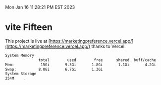 Mon Jan 16 11:28:21 PM EST 2023

# vite Fifteen


This project is live at [https://marketingpreference.vercel.app/](https://marketingpreference.vercel.app/) thanks to Vercel.

```bash
System Memory
               total        used        free      shared  buff/cache   available
Mem:            15Gi       9.3Gi       1.8Gi       1.1Gi       4.2Gi       4.5Gi
Swap:          8.0Gi       6.7Gi       1.3Gi
System Storage
254M	.
```
